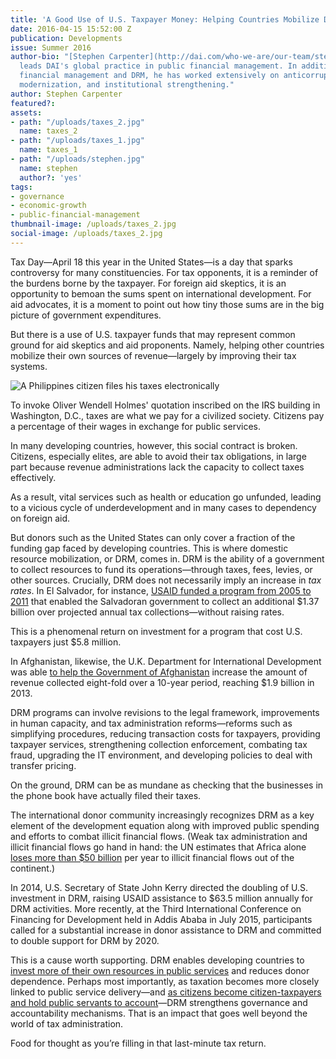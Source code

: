 ```yaml
---
title: 'A Good Use of U.S. Taxpayer Money: Helping Countries Mobilize Domestic Resources'
date: 2016-04-15 15:52:00 Z
publication: Developments
issue: Summer 2016
author-bio: "[Stephen Carpenter](http://dai.com/who-we-are/our-team/stephen-carpenter)
  leads DAI's global practice in public financial management. In addition to public
  financial management and DRM, he has worked extensively on anticorruption, customs
  modernization, and institutional strengthening."
author: Stephen Carpenter
featured?: 
assets:
- path: "/uploads/taxes_2.jpg"
  name: taxes_2
- path: "/uploads/taxes_1.jpg"
  name: taxes_1
- path: "/uploads/stephen.jpg"
  name: stephen
  author?: 'yes'
tags:
- governance
- economic-growth
- public-financial-management
thumbnail-image: /uploads/taxes_2.jpg
social-image: /uploads/taxes_2.jpg
---
```


Tax Day—April 18 this year in the United States—is a day that sparks controversy for many constituencies. For tax opponents, it is a reminder of the burdens borne by the taxpayer. For foreign aid skeptics, it is an opportunity to bemoan the sums spent on international development. For aid advocates, it is a moment to point out how tiny those sums are in the big picture of government expenditures.



But there is a use of U.S. taxpayer funds that may represent common ground for aid skeptics and aid proponents. Namely, helping other countries mobilize their own sources of revenue—largely by improving their tax systems. 

![A Philippines citizen files his taxes electronically](/uploads/taxes_2.jpg "A Philippines citizen files his taxes electronically")

To invoke Oliver Wendell Holmes' quotation inscribed on the IRS building in Washington, D.C., taxes are what we pay for a civilized society. Citizens pay a percentage of their wages in exchange for public services. 

In many developing countries, however, this social contract is broken. Citizens, especially elites, are able to avoid their tax obligations, in large part because revenue administrations lack the capacity to collect taxes effectively. 

As a result, vital services such as health or education go unfunded, leading to a vicious cycle of underdevelopment and in many cases to dependency on foreign aid. 

But donors such as the United States can only cover a fraction of the funding gap faced by developing countries. This is where domestic resource mobilization, or DRM, comes in. DRM is the ability of a government to collect resources to fund its operations—through taxes, fees, levies, or other sources. Crucially, DRM does not necessarily imply an increase in _tax rates_. In El Salvador, for instance, [USAID funded a program from 2005 to 2011](https://www.usaid.gov/sites/default/files/documents/1865/El%20Salvador%20Tax%20Reform%20Case%20Study_fall%202014.pdf) that enabled the Salvadoran government to collect an additional $1.37 billion over projected annual tax collections—without raising rates. 

This is a phenomenal return on investment for a program that cost U.S. taxpayers just $5.8 million.

In Afghanistan, likewise, the U.K. Department for International Development was able [to help the Government of Afghanistan](http://www.theguardian.com/global-development-professionals-network/adam-smith-international-partner-zone/afghanistan-tax-transition-raising-revenue) increase the amount of revenue collected eight-fold over a 10-year period, reaching $1.9 billion in 2013.  

DRM programs can involve revisions to the legal framework, improvements in human capacity, and tax administration reforms—reforms such as simplifying procedures, reducing transaction costs for taxpayers, providing taxpayer services, strengthening collection enforcement, combating tax fraud, upgrading the IT environment, and developing policies to deal with transfer pricing.

On the ground, DRM can be as mundane as checking that the businesses in the phone book have actually filed their taxes.  

The international donor community increasingly recognizes DRM as a key element of the development equation along with improved public spending and efforts to combat illicit financial flows.  (Weak tax administration and illicit financial flows go hand in hand: the UN estimates that Africa alone [loses more than $50 billion](http://www.uneca.org/iff) per year to illicit financial flows out of the continent.)

In 2014, U.S. Secretary of State John Kerry directed the doubling of U.S. investment in DRM, raising USAID assistance to $63.5 million annually for DRM activities. More recently, at the Third International Conference on Financing for Development held in Addis Ababa in July 2015, participants called for a substantial increase in donor assistance to DRM and committed to double support for DRM by 2020. 

This is a cause worth supporting. DRM enables developing countries to [invest more of their own resources in public services](http://dai-global-developments.com/articles/when-tax-reform-leads-to-increased-funding-for-health-services/) and reduces donor dependence. Perhaps most importantly, as taxation becomes more closely linked to public service delivery—and [as citizens become citizen-taxpayers and hold public servants to account](http://cega.berkeley.edu/assets/cega_events/55/Martin_WGAPE-WB.pdf)—DRM strengthens governance and accountability mechanisms. That is an impact that goes well beyond the world of tax administration.

Food for thought as you’re filling in that last-minute tax return.
